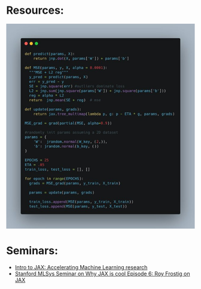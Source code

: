 # Resources:

![train_model_by_eggi5](/resources/images/train_model_by_eggi5.jpeg)

# Seminars:
* [Intro to JAX: Accelerating Machine Learning research](https://www.youtube.com/watch?v=WdTeDXsOSj4)
* [Stanford MLSys Seminar on Why JAX is cool Episode 6: Roy Frostig on JAX](https://www.youtube.com/watch?v=mbUwCPiqZBM)

